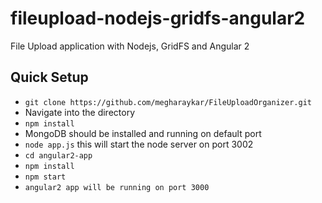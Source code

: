 # fileupload-nodejs-gridfs-angular2
File Upload application with Nodejs, GridFS and Angular 2

## Quick Setup
- `git clone https://github.com/megharaykar/FileUploadOrganizer.git`
- Navigate into the directory
- `npm install`
- MongoDB should be installed and running on default port
- `node app.js` this will start the node server on port 3002
- `cd angular2-app`
- `npm install`
- `npm start`
- `angular2 app will be running on port 3000`
